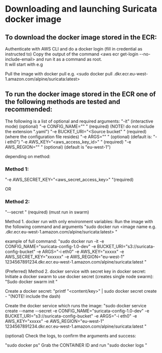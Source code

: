 # Downloading and launching Suricata docker image  
## To download the docker image stored in the ECR:


Authenticate with AWS CLI and do a docker login
<aws configure> (fill in credential as instructed to)
Copy the output of the command <aws ecr get-login --no-include-email> and run it as a command as root.  
It will start with e.g <sudo docker login>

Pull the image with docker pull e.g.
<sudo docker pull <aws id>.dkr.ecr.eu-west-1.amazon.com/alpine/suricata:latest>



## To run the docker image stored in the ECR one of the following methods are tested and recommended:
The following is a list of optional and required arguments:
"-it" (interactive mode) (optional)
"-e CONFIG_NAME="<suricata configuration name>" " (required) (NOTE! do not include the extension ".yaml")
"-e BUCKET_URI="<Source bucket" " (required) (where the configuration file resides)
"-e ARGS="<suricata launch arguments>" " (optional) (default is: "-i eth0")
"-e AWS_KEY="<aws_access_key_id>" " (required)
"-e AWS_REGION="<bucket region>" " (optional) (default is "eu-west-1")

depending on method:

### Method 1:
"-e AWS_SECRET_KEY="<aws_secret_access_key>" "(required)

OR

### Method 2:
"--secret <secret name>" (required) (must run in swarm)

Method 1. docker run with only environment variables:
Run the image with the following command and arguments
"sudo docker run <arguments> <image name e.g. <aws id>.dkr.ecr.eu-west-1.amazon.com/alpine/suricata:latest> "


example of full command:
"sudo docker run -it -e CONFIG_NAME="suricata-config-1.0-dev" -e BUCKET_URI="s3://suricata-config-bucket" -e ARGS="-i eth0" -e AWS_KEY="xxxxx" -e AWS_SECRET_KEY="xxxxxx" -e AWS_REGION="eu-west-1" 1234567891234.dkr.ecr.eu-west-1.amazon.com/alpine/suricata:latest "


(Preferred) Method 2. docker service with secret key in docker secret:
Initiate a docker swarm to use docker secret (creates single node swarm):
"Sudo docker swarm init "

Create a docker secret:
"printf "<content/key>" | sudo docker secret create <secret name> - "(NOTE! include the dash)

Create the docker service which runs the image:
"sudo docker service create --name <name of service> --secret <secret name> -e CONFIG_NAME="suricata-config-1.0-dev" -e BUCKET_URI="s3://suricata-config-bucket" -e ARGS="-i eth0" -e AWS_KEY="xxxxx" -e AWS_REGION="eu-west-1"  1234567891234.dkr.ecr.eu-west-1.amazon.com/alpine/suricata:latest "

(optional)
Check the logs, to confirm the arguments and success:

"sudo docker ps"
Grab the CONTAINER ID and run
"sudo docker logs <CONTAINER ID>" 

